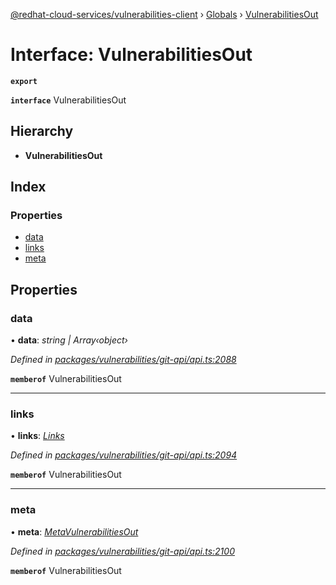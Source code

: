[@redhat-cloud-services/vulnerabilities-client](../README.md) › [Globals](../globals.md) › [VulnerabilitiesOut](vulnerabilitiesout.md)

# Interface: VulnerabilitiesOut

**`export`** 

**`interface`** VulnerabilitiesOut

## Hierarchy

* **VulnerabilitiesOut**

## Index

### Properties

* [data](vulnerabilitiesout.md#data)
* [links](vulnerabilitiesout.md#links)
* [meta](vulnerabilitiesout.md#meta)

## Properties

###  data

• **data**: *string | Array‹object›*

*Defined in [packages/vulnerabilities/git-api/api.ts:2088](https://github.com/RedHatInsights/javascript-clients/blob/master/packages/vulnerabilities/git-api/api.ts#L2088)*

**`memberof`** VulnerabilitiesOut

___

###  links

• **links**: *[Links](links.md)*

*Defined in [packages/vulnerabilities/git-api/api.ts:2094](https://github.com/RedHatInsights/javascript-clients/blob/master/packages/vulnerabilities/git-api/api.ts#L2094)*

**`memberof`** VulnerabilitiesOut

___

###  meta

• **meta**: *[MetaVulnerabilitiesOut](metavulnerabilitiesout.md)*

*Defined in [packages/vulnerabilities/git-api/api.ts:2100](https://github.com/RedHatInsights/javascript-clients/blob/master/packages/vulnerabilities/git-api/api.ts#L2100)*

**`memberof`** VulnerabilitiesOut
